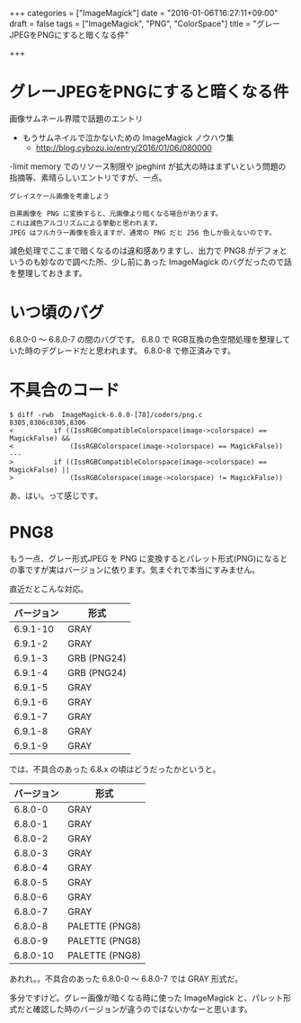 +++
categories = ["ImageMagick"]
date = "2016-01-06T16:27:11+09:00"
draft = false
tags = ["ImageMagick", "PNG", "ColorSpace"]
title = "グレーJPEGをPNGにすると暗くなる件"

+++

# グレーJPEGをPNGにすると暗くなる件

画像サムネール界隈で話題のエントリ

 * もうサムネイルで泣かないための ImageMagick ノウハウ集
   * http://blog.cybozu.io/entry/2016/01/06/080000

-limit memory でのリソース制限や jpeghint が拡大の時はまずいという問題の指摘等、素晴らしいエントリですが、一点。

```
グレイスケール画像を考慮しよう

白黒画像を PNG に変換すると、元画像より暗くなる場合があります。
これは減色アルゴリズムによる挙動と思われます。
JPEG はフルカラー画像を扱えますが、通常の PNG だと 256 色しか扱えないのです。
```

減色処理でここまで暗くなるのは違和感ありますし、出力で PNG8 がデフォというのも妙なので調べた所、少し前にあった ImageMagick のバグだったので話を整理しておきます。

# いつ頃のバグ

6.8.0-0 〜 6.8.0-7 の間のバグです。
6.8.0 で RGB互換の色空間処理を整理していた時のデグレードだと思われます。
6.8.0-8 で修正済みです。

# 不具合のコード

```
$ diff -rwb  ImageMagick-6.8.0-[78]/coders/png.c
8305,8306c8305,8306
<          if ((IssRGBCompatibleColorspace(image->colorspace) == MagickFalse) &&
<              (IssRGBColorspace(image->colorspace) == MagickFalse))
---
>          if ((IssRGBCompatibleColorspace(image->colorspace) == MagickFalse) ||
>              (IssRGBColorspace(image->colorspace) != MagickFalse))
```

あ、はい。って感じです。

# PNG8

もう一点、グレー形式JPEG を PNG に変換するとパレット形式(PNG)になるとの事ですが実はバージョンに依ります。気まぐれで本当にすみません。

直近だとこんな対応。

バージョン|形式
----|----
6.9.1-10 | GRAY
6.9.1-2 | GRAY
6.9.1-3 | GRB (PNG24)
6.9.1-4 | GRB (PNG24)
6.9.1-5 | GRAY
6.9.1-6 | GRAY
6.9.1-7 | GRAY
6.9.1-8 | GRAY
6.9.1-9 | GRAY

では、不具合のあった 6.8.x の頃はどうだったかというと。

バージョン|形式
----|----
6.8.0-0 | GRAY
6.8.0-1 | GRAY
6.8.0-2 | GRAY
6.8.0-3 | GRAY
6.8.0-4 | GRAY
6.8.0-5 | GRAY
6.8.0-6 | GRAY
6.8.0-7 | GRAY
6.8.0-8 | PALETTE (PNG8)
6.8.0-9 | PALETTE (PNG8)
6.8.0-10 | PALETTE (PNG8)

あれれ。。不具合のあった 6.8.0-0 〜 6.8.0-7 では GRAY 形式だ。

多分ですけど。グレー画像が暗くなる時に使った ImageMagick と、パレット形式だと確認した時のバージョンが違うのではないかなーと思います。
